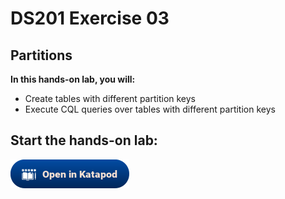 # DS201 Exercise 03

## Partitions

**In this hands-on lab, you will:**
*	Create tables with different partition keys
* Execute CQL queries over tables with different partition keys

## Start the hands-on lab:

[![Open in KataPod](https://github.com/DataStax-Academy/katapod-shared-assets/blob/main/images/open-in-katapod.png)](https://gitpod.io/##https://github.com/drchung5/ds201-lab03/)